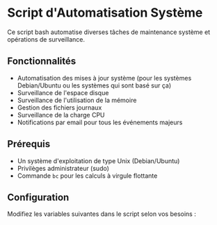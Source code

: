 # Script d'Automatisation Système

Ce script bash automatise diverses tâches de maintenance système et opérations de surveillance.
## Fonctionnalités

- Automatisation des mises à jour système (pour les systèmes Debian/Ubuntu ou les systèmes qui sont basé sur ça)
- Surveillance de l'espace disque
- Surveillance de l'utilisation de la mémoire
- Gestion des fichiers journaux
- Surveillance de la charge CPU
- Notifications par email pour tous les événements majeurs

## Prérequis

- Un système d'exploitation de type Unix (Debian/Ubuntu)
- Privilèges administrateur (sudo)
- Commande `bc` pour les calculs à virgule flottante

## Configuration

Modifiez les variables suivantes dans le script selon vos besoins :

```bash
